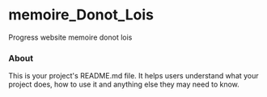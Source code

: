 memoire_Donot_Lois
==================

Progress website memoire donot lois

### About

This is your project's README.md file. It helps users understand what your
project does, how to use it and anything else they may need to know.